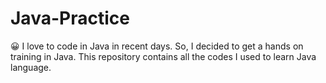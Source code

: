 # Java-Practice

:grinning:	I love to code in Java in recent days. So, I decided to get a hands on training in Java. This repository contains all the codes I used to learn Java language. 
